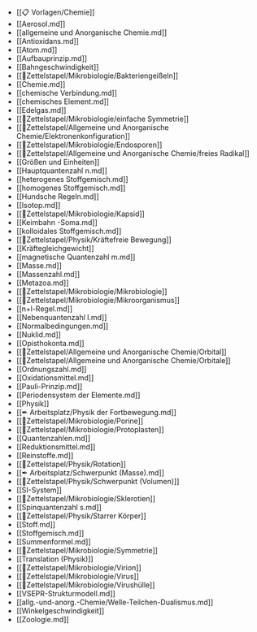 - [[📋 Vorlagen/Chemie]]
- [[Aerosol.md]]
- [[allgemeine und Anorganische Chemie.md]]
- [[Antioxidans.md]]
- [[Atom.md]]
- [[Aufbauprinzip.md]]
- [[Bahngeschwindigkeit]]
- [[📂Zettelstapel/Mikrobiologie/Bakteriengeißeln]]
- [[Chemie.md]]
- [[chemische Verbindung.md]]
- [[chemisches Element.md]]
- [[Edelgas.md]]
- [[📂Zettelstapel/Mikrobiologie/einfache Symmetrie]]
- [[📂Zettelstapel/Allgemeine und Anorganische Chemie/Elektronenkonfiguration]]
- [[📂Zettelstapel/Mikrobiologie/Endosporen]]
- [[📂Zettelstapel/Allgemeine und Anorganische Chemie/freies Radikal]]
- [[Größen und Einheiten]]
- [[Hauptquantenzahl n.md]]
- [[heterogenes Stoffgemisch.md]]
- [[homogenes Stoffgemisch.md]]
- [[Hundsche Regeln.md]]
- [[Isotop.md]]
- [[📂Zettelstapel/Mikrobiologie/Kapsid]]
- [[Keimbahn -Soma.md]]
- [[kolloidales Stoffgemisch.md]]
- [[📂Zettelstapel/Physik/Kräftefreie Bewegung]]
- [[Kräftegleichgewicht]]
- [[magnetische Quantenzahl m.md]]
- [[Masse.md]]
- [[Massenzahl.md]]
- [[Metazoa.md]]
- [[📂Zettelstapel/Mikrobiologie/Mikrobiologie]]
- [[📂Zettelstapel/Mikrobiologie/Mikroorganismus]]
- [[n+l-Regel.md]]
- [[Nebenquantenzahl l.md]]
- [[Normalbedingungen.md]]
- [[Nuklid.md]]
- [[Opisthokonta.md]]
- [[📂Zettelstapel/Allgemeine und Anorganische Chemie/Orbital]]
- [[📂Zettelstapel/Allgemeine und Anorganische Chemie/Orbitale]]
- [[Ordnungszahl.md]]
- [[Oxidationsmittel.md]]
- [[Pauli-Prinzip.md]]
- [[Periodensystem der Elemente.md]]
- [[Physik]]
- [[✒ Arbeitsplatz/Physik der Fortbewegung.md]]
- [[📂Zettelstapel/Mikrobiologie/Porine]]
- [[📂Zettelstapel/Mikrobiologie/Protoplasten]]
- [[Quantenzahlen.md]]
- [[Reduktionsmittel.md]]
- [[Reinstoffe.md]]
- [[📂Zettelstapel/Physik/Rotation]]
- [[✒ Arbeitsplatz/Schwerpunkt (Masse).md]]
- [[📂Zettelstapel/Physik/Schwerpunkt (Volumen)]]
- [[SI-System]]
- [[📂Zettelstapel/Mikrobiologie/Sklerotien]]
- [[Spinquantenzahl s.md]]
- [[📂Zettelstapel/Physik/Starrer Körper]]
- [[Stoff.md]]
- [[Stoffgemisch.md]]
- [[Summenformel.md]]
- [[📂Zettelstapel/Mikrobiologie/Symmetrie]]
- [[Translation (Physik)]]
- [[📂Zettelstapel/Mikrobiologie/Virion]]
- [[📂Zettelstapel/Mikrobiologie/Virus]]
- [[📂Zettelstapel/Mikrobiologie/Virushülle]]
- [[VSEPR-Strukturmodell.md]]
- [[allg.-und-anorg.-Chemie/Welle-Teilchen-Dualismus.md]]
- [[Winkelgeschwindigkeit]]
- [[Zoologie.md]]